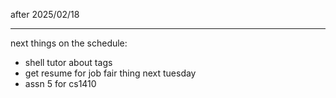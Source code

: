
after 2025/02/18
___
next things on the schedule:
- shell tutor about tags
- get resume for job fair thing next tuesday
- assn 5 for cs1410